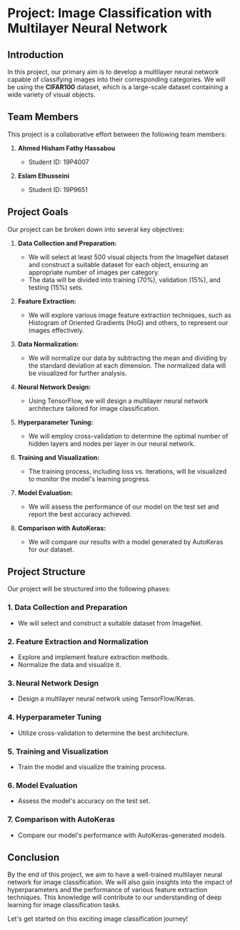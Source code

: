 # Project: Image Classification with Multilayer Neural Network

## Introduction

In this project, our primary aim is to develop a multilayer neural network capable of classifying images into their corresponding categories. We will be using the **CIFAR100** dataset, which is a large-scale dataset containing a wide variety of visual objects.

## Team Members

This project is a collaborative effort between the following team members:

1. **Ahmed Hisham Fathy Hassabou**
   - Student ID: 19P4007

2. **Eslam Elhusseini**
   - Student ID: 19P9651

## Project Goals

Our project can be broken down into several key objectives:

1. **Data Collection and Preparation:**
   - We will select at least 500 visual objects from the ImageNet dataset and construct a suitable dataset for each object, ensuring an appropriate number of images per category.
   - The data will be divided into training (70%), validation (15%), and testing (15%) sets.

2. **Feature Extraction:**
   - We will explore various image feature extraction techniques, such as Histogram of Oriented Gradients (HoG) and others, to represent our images effectively.

3. **Data Normalization:**
   - We will normalize our data by subtracting the mean and dividing by the standard deviation at each dimension. The normalized data will be visualized for further analysis.

4. **Neural Network Design:**
   - Using TensorFlow, we will design a multilayer neural network architecture tailored for image classification.

5. **Hyperparameter Tuning:**
   - We will employ cross-validation to determine the optimal number of hidden layers and nodes per layer in our neural network.

6. **Training and Visualization:**
   - The training process, including loss vs. iterations, will be visualized to monitor the model's learning progress.

7. **Model Evaluation:**
   - We will assess the performance of our model on the test set and report the best accuracy achieved.

8. **Comparison with AutoKeras:**
   - We will compare our results with a model generated by AutoKeras for our dataset.

## Project Structure

Our project will be structured into the following phases:

### 1. Data Collection and Preparation
   - We will select and construct a suitable dataset from ImageNet.

### 2. Feature Extraction and Normalization
   - Explore and implement feature extraction methods.
   - Normalize the data and visualize it.

### 3. Neural Network Design
   - Design a multilayer neural network using TensorFlow/Keras.

### 4. Hyperparameter Tuning
   - Utilize cross-validation to determine the best architecture.

### 5. Training and Visualization
   - Train the model and visualize the training process.

### 6. Model Evaluation
   - Assess the model's accuracy on the test set.

### 7. Comparison with AutoKeras
   - Compare our model's performance with AutoKeras-generated models.

## Conclusion

By the end of this project, we aim to have a well-trained multilayer neural network for image classification. We will also gain insights into the impact of hyperparameters and the performance of various feature extraction techniques. This knowledge will contribute to our understanding of deep learning for image classification tasks.

Let's get started on this exciting image classification journey!